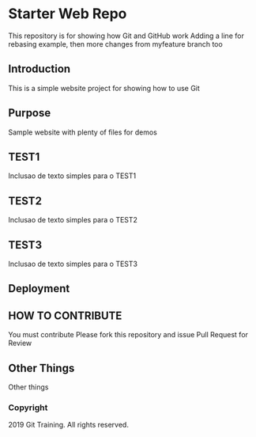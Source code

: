 # Starter Web Repo
This repository is for showing how Git and GitHub work
Adding a line for rebasing example, then more changes from myfeature branch too

## Introduction
This is a simple website project for showing how to use Git

## Purpose
Sample website with plenty of files for demos

## TEST1
Inclusao de texto simples para o TEST1

## TEST2
Inclusao de texto simples para o TEST2

## TEST3
Inclusao de texto simples para o TEST3

## Deployment

## HOW TO CONTRIBUTE
You must contribute
Please fork this repository and issue Pull Request for Review
## Other Things
Other things

### Copyright
2019 Git Training. All rights reserved.